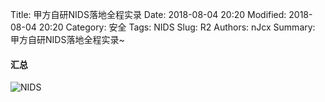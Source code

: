Title: 甲方自研NIDS落地全程实录
Date: 2018-08-04 20:20
Modified: 2018-08-04 20:20
Category: 安全
Tags: NIDS
Slug: R2 
Authors: nJcx
Summary: 甲方自研NIDS落地全程实录~



#### 汇总


![NIDS](../images/WechatIMG5.jpeg)